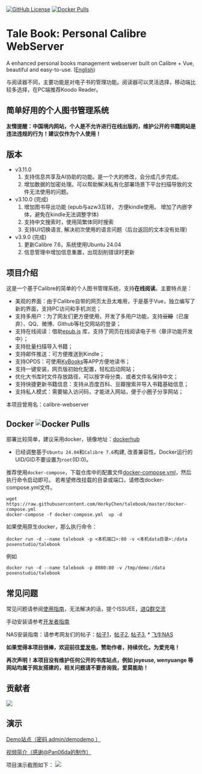 [![GitHub License](https://img.shields.io/github/license/talebook/talebook?style=flat-square)](https://github.com/talebook/talebook/blob/master/LICENSE)
[![Docker Pulls](https://img.shields.io/docker/pulls/poxenstudio/talebook.svg)](https://hub.docker.com/r/poxenstudio/talebook)


# Tale Book: Personal Calibre WebServer
A enhanced personal books management webserver built on Calibre + Vue, beautiful and easy-to-use. ([English](document/README.en.md))

与阅读器不同，主要功能是对电子书的管理功能。阅读器可以灵活选择，移动端比较多选择，在PC端推荐Koodo Reader。

## 简单好用的个人图书管理系统

**友情提醒：中国境内网站，个人是不允许进行在线出版的，维护公开的书籍网站是违法违规的行为！建议仅作为个人使用！**

## 版本
* v3.11.0
    1. 支持信息共享及AI协助的功能。是一个大的修改，会分成几步完成。
    2. 增加数据的加密处理。可以帮助解决私有化部署场景下平台扫描导致的文件无法使用的问题。
* v3.10.0 (完成)
    1. 增加图书导出功能 (epub与azw3互转， 方便kindle使用。 增加了内嵌字体，避免在kindle无法调整字体)
    2. 支持中文搜索时，使用简繁体同时搜索
    3. 支持UI切换语言, 解决初次使用的语言问题（后台返回的文本没有处理）
* v3.9.0 (完成)
    1. 更新Calibre 7.6，系统使用Ubuntu 24.04
    2. 信息管理中增加信息重置，出现刮削错误时更新


## 项目介绍
这是一个基于Calibre的简单的个人图书管理系统，支持**在线阅读**。主要特点是：
* 美观的界面：由于Calibre自带的网页太丑太难用，于是基于Vue，独立编写了新的界面，支持PC访问和手机浏览；
* 支持多用户：为了网友们更方便使用，开发了多用户功能，支持~~豆瓣~~（已废弃）、QQ、微博、Github等社交网站的登录；
* 支持在线阅读：借助[epub.js](https://github.com/intity/epubreader-js) 库，支持了网页在线阅读电子书（章评功能开发中）；
* 支持批量扫描导入书籍；
* 支持邮件推送：可方便推送到Kindle；
* 支持OPDS：可使用[KyBooks](http://kybook-reader.com/)等APP方便地读书；
* 支持一键安装，网页版初始化配置，轻松启动网站；
* 优化大书库时文件存放路径，可以按字母分类、或者文件名保持中文；
* 支持快捷更新书籍信息：支持从百度百科、豆瓣搜索并导入书籍基础信息；
* 支持私人模式：需要输入访问码，才能进入网站，便于小圈子分享网站；

本项目曾用名：calibre-webserver


## Docker ![Docker Pulls](https://img.shields.io/docker/pulls/poxenstudio/talebook.svg)

部署比较简单，建议采用docker，镜像地址：[dockerhub](https://hub.docker.com/r/poxenstudio/talebook)
* 已经调整基于```Ubuntu 24.04```和```Calibre 7.6```构建, 改善兼容性。Docker运行的UID/GID不要设置为```root```(ID:0)。

推荐使用`docker-compose`，下载仓库中的配置文件[docker-compose.yml](docker-compose.yml)，然后执行命令启动即可。
若希望修改挂载的目录或端口，请修改docker-compose.yml文件。

```
wget https://raw.githubusercontent.com/HorkyChen/talebook/master/docker-compose.yml
docker-compose -f docker-compose.yml  up -d
```


如果使用原生docker，那么执行命令：

`docker run -d --name talebook -p <本机端口>:80 -v <本机data目录>:/data poxenstudio/talebook`


例如

`docker run -d --name talebook -p 8080:80 -v /tmp/demo:/data poxenstudio/talebook`



## 常见问题

常见问题请参阅[使用指南](document/UserGuide.zh_CN.md)，无法解决的话，提个ISSUEE，[进Q群交流](https://qm.qq.com/q/5lSfpJGsBq)

手动安装请参考[开发者指南](document/Development.zh_CN.md)

NAS安装指南：请参考网友们的帖子：[帖子1](https://post.smzdm.com/p/a992p6e0/)，[帖子2](https://post.smzdm.com/p/a3d7ox0k/), [帖子3](https://odcn.top/2019/02/26/2734/), * [飞牛NAS](https://club.fnnas.com/forum.php?mod=viewthread&tid=27403)

**如果觉得本项目很棒，欢迎前往[爱发电](https://afdian.net/@talebook)，赞助作者，持续优化，为爱充电！**

**再次声明！本项目没有维护任何公开的书库站点，例如 joyeuse, wenyuange 等网站均属于网友搭建的，相关问题请不要咨询我，爱莫能助！**


## 贡献者
[![](https://contrib.rocks/image?repo=HorkyChen/talebook)](https://github.com/HorkyChen/talebook/graphs/contributors)


## 演示

[Demo站点（密码 admin/demodemo ）](http://demo.talebook.org)

[视频简介（感谢@Pan06da的制作）](https://player.bilibili.com/player.html?aid=482258810&bvid=BV1AT411S7c3&cid=1018595245&page=1)


项目演示截图如下：
![](document/screenshot.png)
